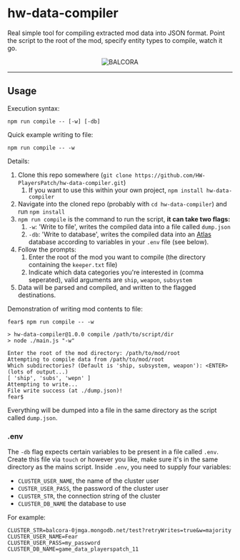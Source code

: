 # hw-data-compiler

Real simple tool for compiling extracted mod data into JSON format. Point the script to the root of the mod, specify entity types to compile, watch it go.

<p align="center"><img src="https://i.imgur.com/uMvwk6r.png" alt="BALCORA" /></p>

---

## Usage
Execution syntax:
```shell
npm run compile -- [-w] [-db]
```
Quick example writing to file:
```shell
npm run compile -- -w
```
Details:
1. Clone this repo somewhere (`git clone https://github.com/HW-PlayersPatch/hw-data-compiler.git`)
    1. If you want to use this within your own project, `npm install hw-data-compiler`
2. Navigate into the cloned repo (probably with `cd hw-data-compiler`) and run `npm install`
3. `npm run compile` is the command to run the script, **it can take two flags:**
    1. `-w`: 'Write to file', writes the compiled data into a file called `dump.json`
    2. `-db`: 'Write to database', writes the compiled data into an [Atlas](https://www.mongodb.com/cloud/atlas) database according to variables in your `.env` file (see below).
4. Follow the prompts:
    1. Enter the root of the mod you want to compile (the directory containing the `keeper.txt` file)
    2. Indicate which data categories you're interested in (comma seperated), valid arguments are `ship`, `weapon`, `subsystem`
5. Data will be parsed and compiled, and written to the flagged destinations.

Demonstration of writing mod contents to file:
```shell
fear$ npm run compile -- -w

> hw-data-compiler@1.0.0 compile /path/to/script/dir
> node ./main.js "-w"

Enter the root of the mod directory: /path/to/mod/root
Attempting to compile data from /path/to/mod/root
Which subdirectories? (Default is 'ship, subsystem, weapon'): <ENTER>
(lots of output...)
[ 'ship', 'subs', 'wepn' ]
Attempting to write...
File write success (at ./dump.json)!
fear$
```
Everything will be dumped into a file in the same directory as the script called `dump.json`.

### .env

The `-db` flag expects certain variables to be present in a file called `.env`. Create this file via `touch` or however you like, make sure it's in the same directory as the mains script. Inside `.env`, you need to supply four variables:
- `CLUSTER_USER_NAME`, the name of the cluster user
- `CUSTER_USER_PASS`, the password of the cluster user
- `CLUSTER_STR`, the connection string of the cluster
- `CLUSTER_DB_NAME` the database to use

For example:
```
CLUSTER_STR=balcora-0jmga.mongodb.net/test?retryWrites=true&w=majority
CLUSTER_USER_NAME=Fear
CLUSTER_USER_PASS=my_password
CLUSTER_DB_NAME=game_data_playerspatch_11
```